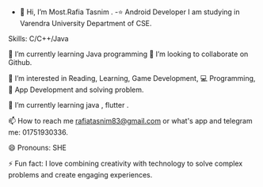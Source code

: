 - 👋 Hi, I’m Most.Rafia Tasnim .
-⭐ Android Developer
I am studying in Varendra University  Department of CSE.

Skills: C/C++/Java 

🌱 I’m currently learning Java programming
👯 I’m looking to collaborate on Github.

👀 I’m interested in Reading, Learning, Game Development, 
💻 Programming,📱 App Development and solving problem.

🌱 I’m currently learning java , flutter .

📫 How to reach me rafiatasnim83@gmail.com 
or what's app and telegram me: 01751930336.

😄 Pronouns: SHE

⚡ Fun fact: I love combining creativity with technology to solve complex problems 
and create engaging experiences.



<!---
Mostrafia/Mostrafia is a ✨ special ✨ repository because its `README.md` (this file) appears on your GitHub profile.
You can click the Preview link to take a look at your changes.
--->
